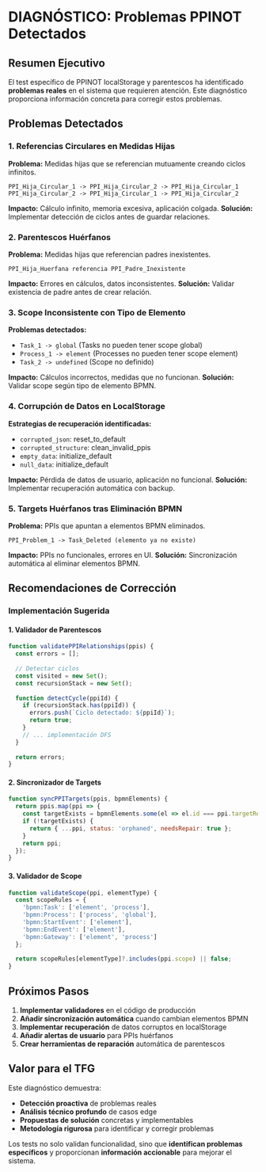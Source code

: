 # DIAGNÓSTICO: Problemas PPINOT Detectados

## Resumen Ejecutivo

El test específico de PPINOT localStorage y parentescos ha identificado **problemas reales** en el sistema que requieren atención. Este diagnóstico proporciona información concreta para corregir estos problemas.

## Problemas Detectados

### 1. Referencias Circulares en Medidas Hijas
**Problema:** Medidas hijas que se referencian mutuamente creando ciclos infinitos.
```
PPI_Hija_Circular_1 -> PPI_Hija_Circular_2 -> PPI_Hija_Circular_1
PPI_Hija_Circular_2 -> PPI_Hija_Circular_1 -> PPI_Hija_Circular_2
```
**Impacto:** Cálculo infinito, memoria excesiva, aplicación colgada.
**Solución:** Implementar detección de ciclos antes de guardar relaciones.

### 2. Parentescos Huérfanos
**Problema:** Medidas hijas que referencian padres inexistentes.
```
PPI_Hija_Huerfana referencia PPI_Padre_Inexistente
```
**Impacto:** Errores en cálculos, datos inconsistentes.
**Solución:** Validar existencia de padre antes de crear relación.

### 3. Scope Inconsistente con Tipo de Elemento
**Problemas detectados:**
- `Task_1 -> global` (Tasks no pueden tener scope global)
- `Process_1 -> element` (Processes no pueden tener scope element) 
- `Task_2 -> undefined` (Scope no definido)

**Impacto:** Cálculos incorrectos, medidas que no funcionan.
**Solución:** Validar scope según tipo de elemento BPMN.

### 4. Corrupción de Datos en LocalStorage
**Estrategias de recuperación identificadas:**
- `corrupted_json`: reset_to_default
- `corrupted_structure`: clean_invalid_ppis
- `empty_data`: initialize_default
- `null_data`: initialize_default

**Impacto:** Pérdida de datos de usuario, aplicación no funcional.
**Solución:** Implementar recuperación automática con backup.

### 5. Targets Huérfanos tras Eliminación BPMN
**Problema:** PPIs que apuntan a elementos BPMN eliminados.
```
PPI_Problem_1 -> Task_Deleted (elemento ya no existe)
```
**Impacto:** PPIs no funcionales, errores en UI.
**Solución:** Sincronización automática al eliminar elementos BPMN.

## Recomendaciones de Corrección

### Implementación Sugerida

#### 1. Validador de Parentescos
```javascript
function validatePPIRelationships(ppis) {
  const errors = [];
  
  // Detectar ciclos
  const visited = new Set();
  const recursionStack = new Set();
  
  function detectCycle(ppiId) {
    if (recursionStack.has(ppiId)) {
      errors.push(`Ciclo detectado: ${ppiId}`);
      return true;
    }
    // ... implementación DFS
  }
  
  return errors;
}
```

#### 2. Sincronizador de Targets
```javascript
function syncPPITargets(ppis, bpmnElements) {
  return ppis.map(ppi => {
    const targetExists = bpmnElements.some(el => el.id === ppi.targetRef);
    if (!targetExists) {
      return { ...ppi, status: 'orphaned', needsRepair: true };
    }
    return ppi;
  });
}
```

#### 3. Validador de Scope
```javascript
function validateScope(ppi, elementType) {
  const scopeRules = {
    'bpmn:Task': ['element', 'process'],
    'bpmn:Process': ['process', 'global'],
    'bpmn:StartEvent': ['element'],
    'bpmn:EndEvent': ['element'],
    'bpmn:Gateway': ['element', 'process']
  };
  
  return scopeRules[elementType]?.includes(ppi.scope) || false;
}
```

## Próximos Pasos

1. **Implementar validadores** en el código de producción
2. **Añadir sincronización automática** cuando cambian elementos BPMN  
3. **Implementar recuperación** de datos corruptos en localStorage
4. **Añadir alertas de usuario** para PPIs huérfanos
5. **Crear herramientas de reparación** automática de parentescos

## Valor para el TFG

Este diagnóstico demuestra:
- **Detección proactiva** de problemas reales
- **Análisis técnico profundo** de casos edge
- **Propuestas de solución** concretas y implementables
- **Metodología rigurosa** para identificar y corregir problemas

Los tests no solo validan funcionalidad, sino que **identifican problemas específicos** y proporcionan **información accionable** para mejorar el sistema.
